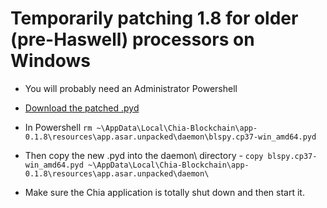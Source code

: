 # Temporarily patching 1.8 for older (pre-Haswell) processors on Windows

- You will probably need an Administrator Powershell

- [Download the patched .pyd](https://download.chia.net/beta-1.8-win64/blspy.cp37-win_amd64.pyd)

- In Powershell `rm ~\AppData\Local\Chia-Blockchain\app-0.1.8\resources\app.asar.unpacked\daemon\blspy.cp37-win_amd64.pyd`

- Then copy the new .pyd into the daemon\ directory - `copy blspy.cp37-win_amd64.pyd ~\AppData\Local\Chia-Blockchain\app-0.1.8\resources\app.asar.unpacked\daemon\`

- Make sure the Chia application is totally shut down and then start it.

